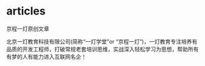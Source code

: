 # articles
京程一灯原创文章


北京一灯教育科技有限公司(简称“一灯学堂”or “京程一灯”)，一灯教育专注培养有品质的开发工程师，打破常规老套培训思维，实战深入轻松学习为思想，帮助所有有梦的人有能力进入互联网名企！
